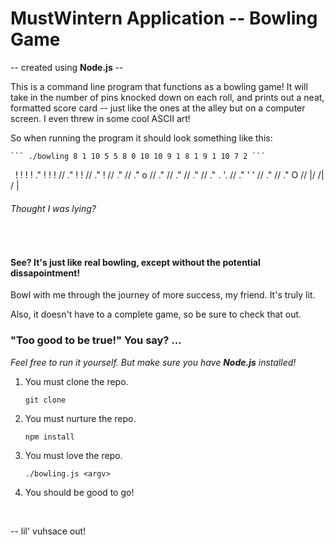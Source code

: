 # MustWintern Application -- Bowling Game

-- created using **Node.js** --

This is a command line program that functions as a bowling game! 
It will take in the number of pins knocked down on each roll, and prints out a 
neat, formatted score card -- just like the ones at the alley but on a computer 
screen. I even threw in some cool ASCII art!

So when running the program it should look something like this:

	``` ./bowling 8 1 10 5 5 8 0 10 10 9 1 8 1 9 1 10 7 2 ```

&nbsp;
													 ! ! ! !
                        ." ! ! !  //
                      ."   ! !   //
                    ."     !    //
                  ."           //
                ."     o      //
              ."             //
            ."              //
          ."               //
        ."      . '.      //
      ."      '     '    //
    ."                  // 
  ."     O             //
         |/
        /|
        / |
###### _Thought I was lying?_

&nbsp;

#### See? It's just like real bowling, except without the potential dissapointment!
Bowl with me through the journey of more success, my friend. It's truly lit.

Also, it doesn't have to a complete game, so be sure to check that out.


### "Too good to be true!" You say? ...
_Feel free to run it yourself. But make sure you have **Node.js** installed!_ 

1. You must clone the repo.
    
    ``` git clone ```
2. You must nurture the repo.
    
    ``` npm install ```
3. You must love the repo.

    ``` ./bowling.js <argv> ```
4. You should be good to go!

&nbsp;

-- lil' vuhsace out!
